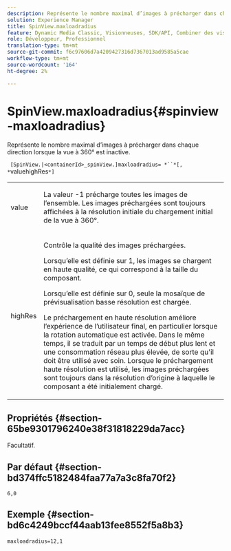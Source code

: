 ```yaml
---
description: Représente le nombre maximal d’images à précharger dans chaque direction lorsque la vue à 360° est inactive.
solution: Experience Manager
title: SpinView.maxloadradius
feature: Dynamic Media Classic, Visionneuses, SDK/API, Combiner des visionneuses de supports
role: Développeur, Professionnel
translation-type: tm+mt
source-git-commit: f6c97606d7a4209427316d7367013ad9585a5cae
workflow-type: tm+mt
source-wordcount: '164'
ht-degree: 2%

---
```



# SpinView.maxloadradius{#spinview-maxloadradius}

Représente le nombre maximal d’images à précharger dans chaque direction lorsque la vue à 360° est inactive.

` [SpinView.|<containerId>_spinView.]maxloadradius= *``*[, *`valuehighRes`*]`

<table id="table_06BEA037FA82467CAA88D1CA62AE972E"> 
 <tbody> 
  <tr> 
   <td colname="col1"> <p> <span class="codeph"><span class="varname"> value</span></span> </p> </td> 
   <td colname="col2"> <p> La valeur <span class="codeph"> -1</span> précharge toutes les images de l’ensemble. Les images préchargées sont toujours affichées à la résolution initiale du chargement initial de la vue à 360°. </p> </td> 
  </tr> 
  <tr> 
   <td colname="col1"> <p><span class="codeph"><span class="varname"> highRes</span></span> </p> </td> 
   <td colname="col2"> <p> Contrôle la qualité des images préchargées. </p> <p>Lorsqu’elle est définie sur <span class="codeph"> 1</span>, les images se chargent en haute qualité, ce qui correspond à la taille du composant. </p> <p>Lorsqu’elle est définie sur <span class="codeph"> 0</span>, seule la mosaïque de prévisualisation basse résolution est chargée. </p> <p>Le préchargement en haute résolution améliore l’expérience de l’utilisateur final, en particulier lorsque la rotation automatique est activée. Dans le même temps, il se traduit par un temps de début plus lent et une consommation réseau plus élevée, de sorte qu'il doit être utilisé avec soin. Lorsque le préchargement haute résolution est utilisé, les images préchargées sont toujours dans la résolution d’origine à laquelle le composant a été initialement chargé. </p> </td> 
  </tr> 
 </tbody> 
</table>

## Propriétés {#section-65be9301796240e38f31818229da7acc}

Facultatif.

## Par défaut {#section-bd374ffc5182484faa77a7a3c8fa70f2}

`6,0`

## Exemple {#section-bd6c4249bccf44aab13fee8552f5a8b3}

`maxloadradius=12,1`
